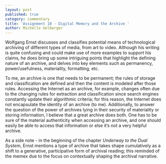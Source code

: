 ```yaml
---
layout: post
published: true
category: commentary
title: 'Assignment 10 - Digital Memory and the Archive '
author: Michelle Gelberger
---
```

Wolfgang Ernst discusses and classifies potential means of technological archiving of different types of media, from art to video. Although his writing is quite confusing and could make use of more examples to support his claims, he does bring up some intriguing points that highlight the defining nature of an archive, and delves into key elements such as permanency, power/usefulness, materiality, formatting, etc. 

To me, an archive is one that needs to be permanent; the rules of storage and classification are defined and then the content is modeled after those rules. Accessing the Internet as an archive, for example, changes often due to the changing rules for extraction and classification since search engines constantly update their algorithmic criteria; for this reason, the Internet does not encapsulate the identity of an archive (to me). Additionally, to answer the question of the power of archives lying in their security of materiality or storing information, I believe that a great archive does both. One has to be sure of the material authenticity when accessing an archive, and one should easily be able to access that information or else it’s not a very helpful archive. 

As a side note - in the beginning of the chapter _Underway to the Dual System_, Ernst mentions a type of archive that takes shape cumulatively as a shift to a generative, participative form of archival reading; this reminded of the memex due to the focus on contextually shaping the archival narrative. 

